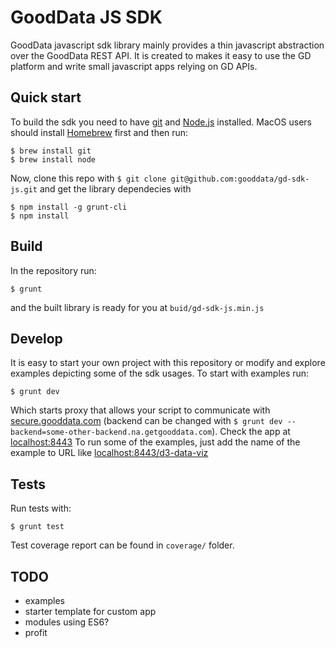 # GoodData JS SDK
GoodData javascript sdk library mainly provides a thin javascript abstraction
over the GoodData REST API. It is created to makes it easy to use the GD platform
and write small javascript apps relying on GD APIs.

## Quick start
To build the sdk you need to have [git](http://git-scm.com) and [Node.js](http://nodejs.org)
installed. MacOS users should install [Homebrew](http://mxcl.github.com/homebrew/)
first and then run:  
```
$ brew install git
$ brew install node
```
Now, clone this repo with `$ git clone git@github.com:gooddata/gd-sdk-js.git`
and get the library dependecies with  
```
$ npm install -g grunt-cli
$ npm install
```
## Build
In the repository run:  
```
$ grunt
```
and the built library is ready for you at `buid/gd-sdk-js.min.js`

## Develop
It is easy to start your own project with this repository or modify and explore
examples depicting some of the sdk usages. To start with examples run:
```
$ grunt dev
```
Which starts proxy that allows your script to communicate with [secure.gooddata.com](https://secure.gooddata.com)
(backend can be changed with `$ grunt dev --backend=some-other-backend.na.getgooddata.com`).
Check the app at [localhost:8443](https://localhost/8443)
To run some of the examples, just add the name of the example to URL like
[localhost:8443/d3-data-viz](https://localhost:8443/d3-data-viz)

## Tests
Run tests with:  
```
$ grunt test
```
Test coverage report can be found in `coverage/` folder.

## TODO
* examples
* starter template for custom app
* modules using ES6?
* profit
